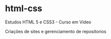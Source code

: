 # html-css
 Estudos HTML 5 e CSS3 - Curso em Video

Criações de sites e gerenciamento de repositorios
 
<a href="https://maipereira.github.io/html-css/Exercicios/ex001/index.html"></a>